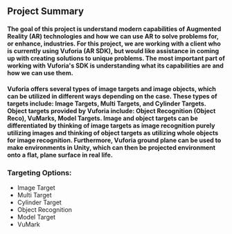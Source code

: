 ## Project Summary
#### 	The goal of this project is understand modern capabilities of Augmented Reality (AR) technologies and how we can use AR to solve problems for, or enhance, industries. For this project, we are working with a client who is currently using Vuforia (AR SDK), but would like assistance in coming up with creating solutions to unique problems. The most important part of working with Vuforia's SDK is understanding what its capabilities are and how we can use them.
  
#### 	Vuforia offers several types of image targets and image objects, which can be utilized in different ways depending on the case. These types of targets include: Image Targets, Multi Targets, and Cylinder Targets. Object targets provided by Vuforia include: Object Recognition (Object Reco), VuMarks, Model Targets. Image and object targets can be differentiated by thinking of image targets as image recognition purely utilizing images and thinking of object targets as utilizing whole objects for image recognition. Furthermore, Vuforia ground plane can be used to make environments in Unity, which can then be projected environment onto a flat, plane surface in real life.

### Targeting Options:
* Image Target
* Multi Target
* Cylinder Target
* Object Recognition
* Model Target
* VuMark
